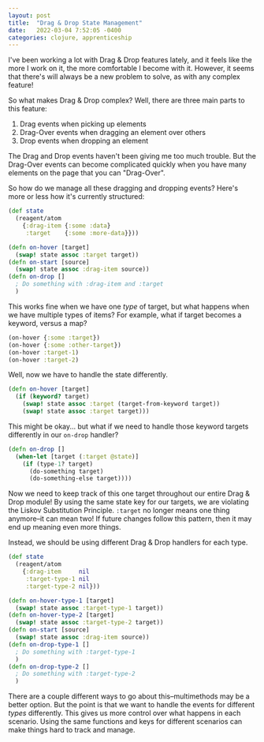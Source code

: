 ```yaml
---
layout: post
title:  "Drag & Drop State Management"
date:   2022-03-04 7:52:05 -0400
categories: clojure, apprenticeship
---
```


I've been working a lot with Drag & Drop features lately, and 
it feels like the more I work on it, the more comfortable I become
with it. However, it seems that there's will always be a new problem 
to solve, as with any complex feature!

So what makes Drag & Drop complex? Well, there are three main parts to this feature:
1. Drag events when picking up elements
2. Drag-Over events when dragging an element over others
3. Drop events when dropping an element

The Drag and Drop events haven't been giving me too much trouble.
But the Drag-Over events can become complicated quickly when you 
have many elements on the page that you can "Drag-Over".

So how do we manage all these dragging and dropping events?
Here's more or less how it's currently structured:

````clojure
(def state 
  (reagent/atom 
    {:drag-item {:some :data}
     :target    {:some :more-data}}))

(defn on-hover [target]
  (swap! state assoc :target target))
(defn on-start [source]
  (swap! state assoc :drag-item source))
(defn on-drop []
  ; Do something with :drag-item and :target
  )
````

This works fine when we have one *type* of target, but what happens when we have
multiple types of items? For example, what if target becomes a keyword, versus a map?

````clojure
(on-hover {:some :target})
(on-hover {:some :other-target})
(on-hover :target-1)
(on-hover :target-2)
````

Well, now we have to handle the state differently.

````clojure
(defn on-hover [target]
  (if (keyword? target)
    (swap! state assoc :target (target-from-keyword target))
    (swap! state assoc :target target)))
````

This might be okay... but what if we need to handle those keyword targets 
differently in our `on-drop` handler?

````clojure
(defn on-drop []
  (when-let [target (:target @state)]
    (if (type-1? target)
      (do-something target)
      (do-something-else target))))
````

Now we need to keep track of this one target throughout our entire 
Drag & Drop module! By using the same state key for our targets, 
we are violating the Liskov Substitution Principle. `:target` no longer
means one thing anymore–it can mean two! If future changes follow this
pattern, then it may end up meaning even more things.

Instead, we should be using different Drag & Drop handlers for each type.

````clojure
(def state 
  (reagent/atom 
    {:drag-item     nil
     :target-type-1 nil
     :target-type-2 nil}))

(defn on-hover-type-1 [target] 
  (swap! state assoc :target-type-1 target))
(defn on-hover-type-2 [target] 
  (swap! state assoc :target-type-2 target))
(defn on-start [source]
  (swap! state assoc :drag-item source))
(defn on-drop-type-1 []
  ; Do something with :target-type-1
  )
(defn on-drop-type-2 []
  ; Do something with :target-type-2
  )
````

There are a couple different ways to go about this–multimethods may be
a better option. But the point is that we want to handle the events for
different *types* differently. This gives us more control over what happens
in each scenario. Using the same functions and keys for different scenarios 
can make things hard to track and manage.
